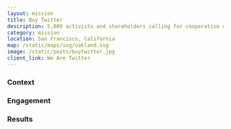 ```yaml
---
layout: mission
title: Buy Twitter
description: 5,000 activists and shareholders calling for cooperative ownership
category: mission
location: San Francisco, California
map: /static/maps/svg/oakland.svg
image: /static/posts/buytwitter.jpg
client_link: We Are Twitter
---
```


### Context ###


### Engagement ###


### Results ###

